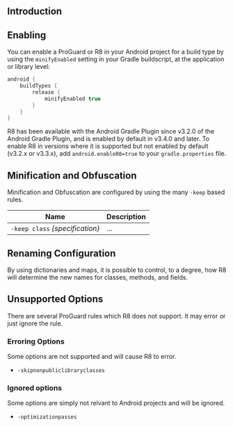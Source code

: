 ## Introduction

## Enabling

You can enable a ProGuard or R8 in your Android project for a build type by using the `minifyEnabled` setting in your Gradle buildscript, at the application or library level:

```gradle
android {
    buildTypes {
        release {
            minifyEnabled true
        } 
    } 
}
```

R8 has been available with the Android Gradle Plugin since v3.2.0 of the Android Gradle Plugin, and is enabled by default in v3.4.0 and later.
To enable R8 in versions where it is supported but not enabled by default (v3.2.x or v3.3.x), add `android.enableR8=true` to your `gradle.properties` file.

## Minification and Obfuscation

Minification and Obfuscation are configured by using the many  `-keep` based rules.

|                       Name               |        Description                                 |
|------------------------------------------|----------------------------------------------------|
| `-keep class` *{specification}*          | ...                                                |

## Renaming Configuration

By using dictionaries and maps, it is possible to control, to a degree, how R8 will determine the new names for classes, methods, and fields.

## Unsupported Options

There are several ProGuard rules which R8 does not support.  It may error or just ignore the rule.

### Erroring Options

Some options are not supported and will cause R8 to error. 

* `-skipnonpubliclibraryclasses`


### Ignored options

Some options are simply not relvant to Android projects and will be ignored.

* `-optimizationpasses`



